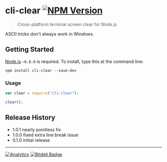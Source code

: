 # cli-clear [![NPM Version](http://badge.fury.io/js/cli-clear.svg)](http://badge.fury.io/js/cli-clear)

> Cross-platform terminal screen clear for Node.js

ASCII tricks don't always work in Windows.

## Getting Started
[Node.js](http://nodejs.org/) `~0.8.0` is required. To install, type this at the command line:
```
npm install cli-clear --save-dev
```

### Usage
```js
var clear = require("cli-clear");

clear();
```

## Release History
* 1.0.1 nearly pointless fix
* 1.0.0 fixed extra line break issue
* 0.1.0 initial release

---

[![Analytics](https://ga-beacon.appspot.com/UA-3614308-6/stevenvachon/cli-clear)](https://github.com/igrigorik/ga-beacon "Google Analytics") [![Bitdeli Badge](https://d2weczhvl823v0.cloudfront.net/stevenvachon/cli-clear/trend.png)](https://bitdeli.com/free)
